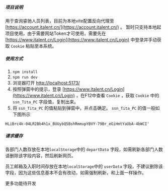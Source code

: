 ##### 项目说明
用于查询睿驰人员列表，目前为本地vite配置反向代理至 [https://account.italent.cn/](https://account.italent.cn/) 。
暂时只支持本地起项目使用，由于需要网站Token才可使用，需要先在  [https://www.italent.cn/Login](https://www.italent.cn/Login) 中登录并手动获取 `Cookie` 粘贴至本系统。

##### 使用方式
1. `npm install`
2. `npm run dev`
3. 浏览器打开 [http://localhost:5173/](http://localhost:5173/)
4. 按照弹窗中的提示，登录 [https://www.italent.cn/Login](https://www.italent.cn/Login) ，在F12中查看 `Cookie` ，获取 `Cookie` 中的 `ssn_Tita_PC` 字段值，复制出来。
5. 将 `ssn_Tita_PC` 的值粘贴到弹窗中，并点击确定。 `ssn_Tita_PC` 的值一般如下图所示

```
HLiBrc4k-04LR2Bb4h1x_BUUybQ5BshRmmvpYBVY-79Br_eGiHmtYaUbA-4bWCI'
```


##### 请求缓存

各部门人数存放在本地`localStorage`中的 `departData` 字段，如需刷新各部门人数请删除该字段内容，然后刷新网页。

员工邮箱及入职时间存放在本地`localStorage`中的 `userData` 字段，不建议删除该字段，因为这些信息基本不会有改动，如需强制刷新，和上面一样操作。

更多功能待开发